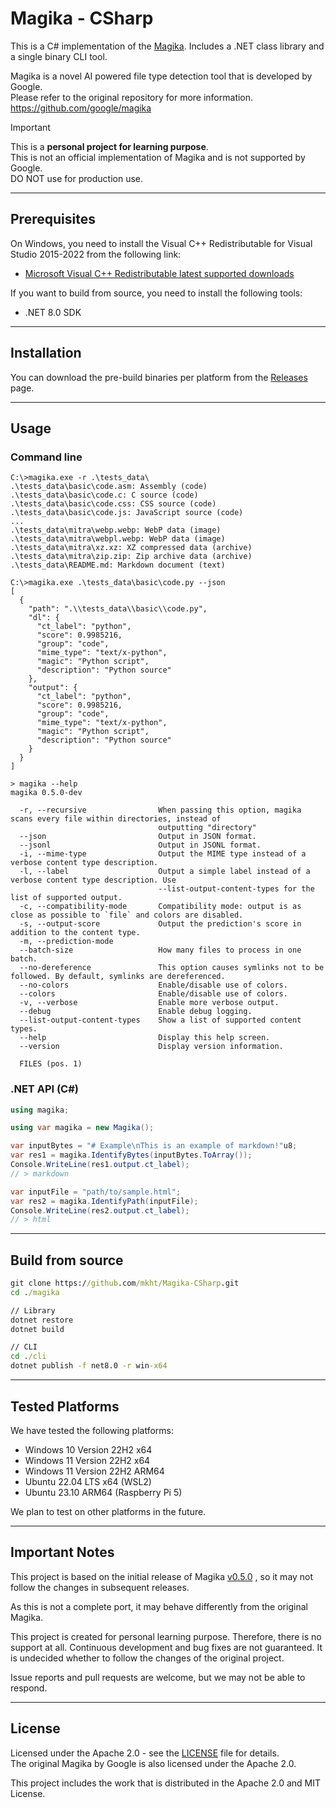 # Magika - CSharp

This is a C# implementation of the [Magika](https://github.com/google/magika). Includes a .NET class library and a single binary CLI tool.

Magika is a novel AI powered file type detection tool that is developed by Google.  
Please refer to the original repository for more information.  
https://github.com/google/magika

> [!IMPORTANT]  
> This is a **personal project for learning purpose**.  
> This is not an official implementation of Magika and is not supported by Google.  
> DO NOT use for production use.

----
## Prerequisites

On Windows, you need to install the Visual C++ Redistributable for Visual Studio 2015-2022 from the following link:
 - [Microsoft Visual C++ Redistributable latest supported downloads](https://learn.microsoft.com/en-us/cpp/windows/latest-supported-vc-redist?view=msvc-170)

If you want to build from source, you need to install the following tools:
 - .NET 8.0 SDK

----
## Installation

You can download the pre-build binaries per platform from the [Releases](https://github.com/mkht/Magika-CSharp/releases) page.

----
## Usage

### Command line

```
C:\>magika.exe -r .\tests_data\
.\tests_data\basic\code.asm: Assembly (code)
.\tests_data\basic\code.c: C source (code)
.\tests_data\basic\code.css: CSS source (code)
.\tests_data\basic\code.js: JavaScript source (code)
...
.\tests_data\mitra\webp.webp: WebP data (image)
.\tests_data\mitra\webpl.webp: WebP data (image)
.\tests_data\mitra\xz.xz: XZ compressed data (archive)
.\tests_data\mitra\zip.zip: Zip archive data (archive)
.\tests_data\README.md: Markdown document (text)
```

```
C:\>magika.exe .\tests_data\basic\code.py --json
[
  {
    "path": ".\\tests_data\\basic\\code.py",
    "dl": {
      "ct_label": "python",
      "score": 0.9985216,
      "group": "code",
      "mime_type": "text/x-python",
      "magic": "Python script",
      "description": "Python source"
    },
    "output": {
      "ct_label": "python",
      "score": 0.9985216,
      "group": "code",
      "mime_type": "text/x-python",
      "magic": "Python script",
      "description": "Python source"
    }
  }
]
```

```
> magika --help
magika 0.5.0-dev

  -r, --recursive                When passing this option, magika scans every file within directories, instead of
                                 outputting "directory"
  --json                         Output in JSON format.
  --jsonl                        Output in JSONL format.
  -i, --mime-type                Output the MIME type instead of a verbose content type description.
  -l, --label                    Output a simple label instead of a verbose content type description. Use
                                 --list-output-content-types for the list of supported output.
  -c, --compatibility-mode       Compatibility mode: output is as close as possible to `file` and colors are disabled.
  -s, --output-score             Output the prediction's score in addition to the content type.
  -m, --prediction-mode
  --batch-size                   How many files to process in one batch.
  --no-dereference               This option causes symlinks not to be followed. By default, symlinks are dereferenced.
  --no-colors                    Enable/disable use of colors.
  --colors                       Enable/disable use of colors.
  -v, --verbose                  Enable more verbose output.
  --debug                        Enable debug logging.
  --list-output-content-types    Show a list of supported content types.
  --help                         Display this help screen.
  --version                      Display version information.

  FILES (pos. 1)
```

### .NET API (C#)

```csharp
using magika;

using var magika = new Magika();

var inputBytes = "# Example\nThis is an example of markdown!"u8;
var res1 = magika.IdentifyBytes(inputBytes.ToArray());
Console.WriteLine(res1.output.ct_label);
// > markdown

var inputFile = "path/to/sample.html";
var res2 = magika.IdentifyPath(inputFile);
Console.WriteLine(res2.output.ct_label);
// > html
```

----
## Build from source

```cmd
git clone https://github.com/mkht/Magika-CSharp.git
cd ./magika

// Library
dotnet restore
dotnet build

// CLI
cd ./cli
dotnet publish -f net8.0 -r win-x64
```

----
## Tested Platforms

We have tested the following platforms:

- Windows 10 Version 22H2 x64
- Windows 11 Version 22H2 x64
- Windows 11 Version 22H2 ARM64
- Ubuntu 22.04 LTS x64 (WSL2)
- Ubuntu 23.10 ARM64 (Raspberry Pi 5)

We plan to test on other platforms in the future.

----
## Important Notes
This project is based on the initial release of Magika [v0.5.0](https://github.com/google/magika/releases/tag/v0.5.0) , so it may not follow the changes in subsequent releases.

As this is not a complete port, it may behave differently from the original Magika.

This project is created for personal learning purpose. Therefore, there is no support at all. Continuous development and bug fixes are not guaranteed. It is undecided whether to follow the changes of the original project.

Issue reports and pull requests are welcome, but we may not be able to respond.

----
## License

Licensed under the Apache 2.0 - see the [LICENSE](LICENSE) file for details.  
The original Magika by Google is also licensed under the Apache 2.0.

This project includes the work that is distributed in the Apache 2.0 and MIT License.
